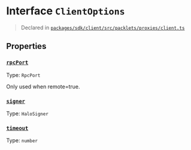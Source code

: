 # Interface `ClientOptions`
> Declared in [`packages/sdk/client/src/packlets/proxies/client.ts`]()


## Properties
### [`rpcPort`](https://github.com/dxos/protocols/blob/main/packages/sdk/client/src/packlets/proxies/client.ts#L60)
Type: `RpcPort`

Only used when remote=true.
### [`signer`](https://github.com/dxos/protocols/blob/main/packages/sdk/client/src/packlets/proxies/client.ts#L65)
Type: `HaloSigner`
### [`timeout`](https://github.com/dxos/protocols/blob/main/packages/sdk/client/src/packlets/proxies/client.ts#L70)
Type: `number`